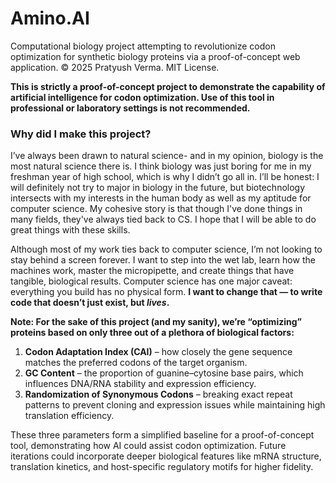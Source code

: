 # Amino.AI
Computational biology project attempting to revolutionize codon optimization for synthetic biology proteins via a proof-of-concept web application.
© 2025 Pratyush Verma. MIT License.


<aside>

**This is strictly a proof-of-concept project to demonstrate the capability of artificial intelligence for codon optimization. Use of this tool in professional or laboratory settings is not recommended.**

</aside>

### **Why did I make this project?**

I’ve always been drawn to natural science- and in my opinion, biology is the most natural science there is. I think biology was just boring for me in my freshman year of high school, which is why I didn’t go all in. I’ll be honest: I will definitely not try to major in biology in the future, but biotechnology intersects with my interests in the human body as well as my aptitude for computer science. My cohesive story is that though I've done things in many fields, they've always tied back to CS.  I hope that I will be able to do great things with these skills.

Although most of my work ties back to computer science, I’m not looking to stay behind a screen forever. I want to step into the wet lab, learn how the machines work, master the micropipette, and create things that have tangible, biological results. Computer science has one major caveat: everything you build has no physical form. **I want to change that — to write code that doesn’t just exist, but *lives*.**


<aside>

**Note: For the sake of this project (and my sanity), we’re “optimizing” proteins based on only three out of a plethora of biological factors:**

</aside>

1. **Codon Adaptation Index (CAI)** – how closely the gene sequence matches the preferred codons of the target organism.
2. **GC Content** – the proportion of guanine–cytosine base pairs, which influences DNA/RNA stability and expression efficiency.
3.  **Randomization of Synonymous Codons** – breaking exact repeat patterns to prevent cloning and expression issues while maintaining high translation efficiency.

These three parameters form a simplified baseline for a proof-of-concept tool, demonstrating how AI could assist codon optimization. Future iterations could incorporate deeper biological features like mRNA structure, translation kinetics, and host-specific regulatory motifs for higher fidelity.
